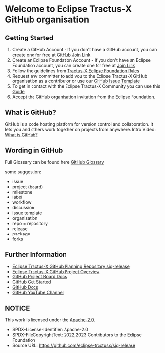 # Welcome to Eclipse Tractus-X GitHub organisation

## Getting Started
1. Create a GitHub Account - If you don't have a GitHub account, you can create one for free at [GitHub Join Link](https://github.com/join)
2. Create an Eclipse Foundation Account - If you don't have an Eclipse Foundation account, you can create one for free at [Join Link](https://accounts.eclipse.org/user/register)
3. Follow the guidelines from [Tractus-X Eclipse Foundation Rules](https://eclipse-tractusx.github.io/docs/oss/getting-started)
4. Request [any committer](https://projects.eclipse.org/projects/automotive.tractusx/who) to add you to the Eclipse Tractus-X GitHub organisation as a contributor or use our [GitHub Issue Template](https://github.com/eclipse-tractusx/sig-infra/issues/new?assignees=&labels=support&projects=&template=support-add-project-contributor.md&title=New+Tractus-X+project+contributor)
5. To get in contact with the Eclipse Tractus-X Community you can use this [Guide](https://eclipse-tractusx.github.io/community)
6. Accept the GitHub organisation invitation from the Eclipse Foundation.

## What is GitHub?

GitHub is a code hosting platform for version control and collaboration. It lets you and others work together on projects from anywhere.
Intro Video: [What is GitHub?](https://www.youtube.com/watch?v=w3jLJU7DT5E)

## Wording in GitHub

Full Glossary can be found here [GitHub Glossary](https://docs.github.com/en/github/getting-started-with-github/github-glossary)

some suggestion:
* issue
* project (board)
* milestone
* label
* workflow
* discussion
* issue template
* organisation
* repo = repository
* release
* package
* forks

## Further Information

- [Eclipse Tractus-X GitHub Planning Repository sig-release](https://github.com/eclipse-tractusx/sig-release)
- [Eclipse Tractus-X GitHub Project Overview](https://github.com/orgs/eclipse-tractusx/projects/26)
- [GitHub Project Board Docs](https://docs.github.com/en/issues/planning-and-tracking-with-projects/learning-about-projects/about-projects)
- [GitHub Get Started](https://docs.github.com/en/get-started)
- [GitHub Docs](https://docs.github.com/en)
- [GitHub YouTube Channel](https://www.youtube.com/github)

## NOTICE

This work is licensed under the [Apache-2.0](https://www.apache.org/licenses/LICENSE-2.0).

- SPDX-License-Identifier: Apache-2.0
- SPDX-FileCopyrightText: 2022,2023 Contributors to the Eclipse Foundation
- Source URL: https://github.com/eclipse-tractusx/sig-release